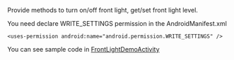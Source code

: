 Provide methods to turn on/off front light, get/set front light level.

You need declare WRITE_SETTINGS permission in the AndroidManifest.xml

`<uses-permission android:name="android.permission.WRITE_SETTINGS" />`

You can see sample code in [FrontLightDemoActivity](../app/sample/src/main/java/com/onyx/android/sample/FrontLightDemoActivity.java)